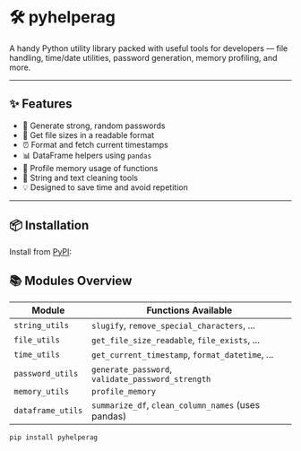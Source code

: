 # 🛠️ pyhelperag

A handy Python utility library packed with useful tools for developers — file handling, time/date utilities, password generation, memory profiling, and more.

---

## ✨ Features

- 🔐 Generate strong, random passwords
- 📁 Get file sizes in a readable format
- ⏰ Format and fetch current timestamps
- 📊 DataFrame helpers using `pandas`
- 🧠 Profile memory usage of functions
- 🧪 String and text cleaning tools
- 💡 Designed to save time and avoid repetition

---

## 📦 Installation

Install from [PyPI](https://pypi.org/project/pyhelperag):

## 📚 Modules Overview

| Module            | Functions Available                                |
| ----------------- | -------------------------------------------------- |
| `string_utils`    | `slugify`, `remove_special_characters`, ...        |
| `file_utils`      | `get_file_size_readable`, `file_exists`, ...       |
| `time_utils`      | `get_current_timestamp`, `format_datetime`, ...    |
| `password_utils`  | `generate_password`, `validate_password_strength`  |
| `memory_utils`    | `profile_memory`                                   |
| `dataframe_utils` | `summarize_df`, `clean_column_names` (uses pandas) |

```bash
pip install pyhelperag

